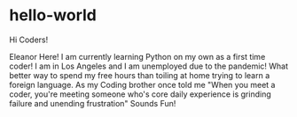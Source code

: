 # hello-world

Hi Coders!

Eleanor Here! I am currently learning Python on my own as a first time coder! I am in Los Angeles and I am unemployed due to the pandemic! What better way to spend my free hours than toiling at home trying to learn a foreign language. As my Coding brother once told me "When you meet a coder, you're meeting someone who's core daily experience is grinding failure and unending frustration" Sounds Fun!
